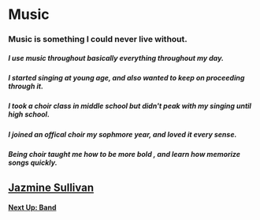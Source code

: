 # Music 
### Music is something I could never live without.
##### I use music throughout basically everything throughout my day. 
##### I started singing at young age, and also wanted to keep on proceeding through it.
##### I took a choir class in middle school but didn't peak with my singing until high school.
##### I joined an offical choir my sophmore year, and loved it every sense.
##### Being choir taught me how to be more bold , and learn how memorize songs quickly. 


## [Jazmine Sullivan](https://www.youtube.com/watch?v=sJkaBKHie2)

#### [Next Up: Band](https://trinlanae.github.io/All-About-Trin/religion/Music/Band)
